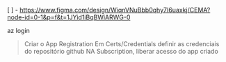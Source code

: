 [ ] - https://www.figma.com/design/WiqnVNuBbb0qhy7I6uaxkj/CEMA?node-id=0-1&p=f&t=1JYid1iBqBWiARWG-0

az login

> Criar o App Registration
> Em Certs/Credentials definir as credenciais do repositório github
> NA Subscription, liberar acesso do app criado